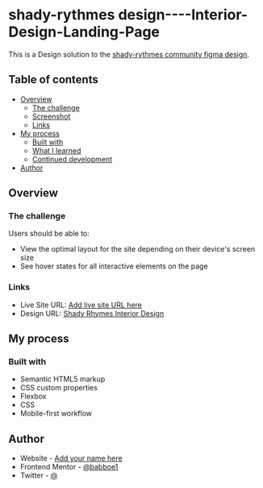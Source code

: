 # shady-rythmes design----Interior-Design-Landing-Page

This is a Design solution to the [shady-rythmes community figma design](https://www.figma.com/file/xak1kZllwoui5ja7wb08gK/shady-rhymes-interior-design-landing-page-Community).

## Table of contents

- [Overview](#overview)
  - [The challenge](#the-challenge)
  - [Screenshot](#screenshot)
  - [Links](#links)
- [My process](#my-process)
  - [Built with](#built-with)
  - [What I learned](#what-i-learned)
  - [Continued development](#continued-development)
- [Author](#author)

## Overview

### The challenge

Users should be able to:

- View the optimal layout for the site depending on their device's screen size
- See hover states for all interactive elements on the page

### Links

- Live Site URL: [Add live site URL here](https://your-live-site-url.com)
- Design URL: [Shady Rhymes Interior Design](https://your-solution-url.com)

## My process

### Built with

- Semantic HTML5 markup
- CSS custom properties
- Flexbox
- CSS
- Mobile-first workflow

## Author

- Website - [Add your name here](https://www.your-site.com)
- Frontend Mentor - [@babboe1](https://www.frontendmentor.io/profile/yourusername)
- Twitter - [@](https://www.twitter.com/yourusername)
